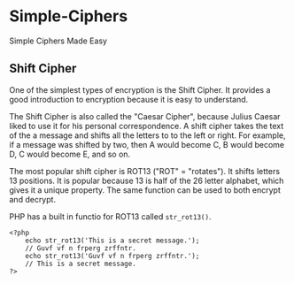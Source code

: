 # Simple-Ciphers
Simple Ciphers Made Easy

## Shift Cipher

One of the simplest types of encryption is the Shift Cipher. It provides a good introduction to encryption because it is easy to understand.

The Shift Cipher is also called the "Caesar Cipher", because Julius Caesar liked to use it for his personal correspondence. A shift cipher takes the text of the a message and shifts all the letters to to the left or right. For example, if a message was shifted by two, then A would become C, B would become D, C would become E, and so on.

The most popular shift cipher is ROT13 ("ROT" = "rotates"). It shifts letters 13 positions. It is popular because 13 is half of the 26 letter alphabet, which gives it a unique property. The same function can be used to both encrypt and decrypt.

PHP has a built in functio for ROT13 called `str_rot13()`.

    <?php
        echo str_rot13('This is a secret message.');
        // Guvf vf n frperg zrffntr.
        echo str_rot13('Guvf vf n frperg zrffntr.');
        // This is a secret message.
    ?>

